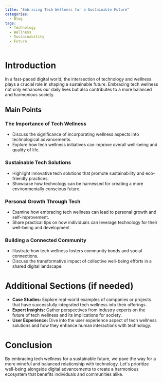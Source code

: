 ```yaml
---
title: "Embracing Tech Wellness for a Sustainable Future"
categories:
  - Blog
tags:
  - Technology
  - Wellness
  - Sustainability
  - Future
---
```


# Introduction
In a fast-paced digital world, the intersection of technology and wellness plays a crucial role in shaping a sustainable future. Embracing tech wellness not only enhances our daily lives but also contributes to a more balanced and harmonious society.

## Main Points
### The Importance of Tech Wellness
- Discuss the significance of incorporating wellness aspects into technological advancements.
- Explore how tech wellness initiatives can improve overall well-being and quality of life.

### Sustainable Tech Solutions
- Highlight innovative tech solutions that promote sustainability and eco-friendly practices.
- Showcase how technology can be harnessed for creating a more environmentally conscious future.

### Personal Growth Through Tech
- Examine how embracing tech wellness can lead to personal growth and self-improvement.
- Share practical tips on how individuals can leverage technology for their well-being and development.

### Building a Connected Community
- Illustrate how tech wellness fosters community bonds and social connections.
- Discuss the transformative impact of collective well-being efforts in a shared digital landscape.

# Additional Sections (if needed)
- **Case Studies:** Explore real-world examples of companies or projects that have successfully integrated tech wellness into their offerings.
- **Expert Insights:** Gather perspectives from industry experts on the future of tech wellness and its implications for society.
- **User Experience:** Dive into the user experience aspect of tech wellness solutions and how they enhance human interactions with technology.

# Conclusion
By embracing tech wellness for a sustainable future, we pave the way for a more mindful and balanced relationship with technology. Let's prioritize well-being alongside digital advancements to create a harmonious ecosystem that benefits individuals and communities alike.